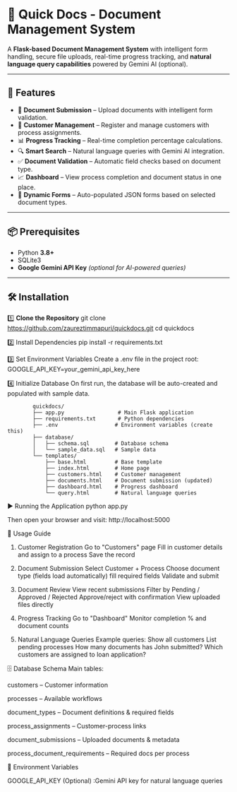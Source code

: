 # 📂 Quick Docs - Document Management System

A **Flask-based Document Management System** with intelligent form handling, secure file uploads, real-time progress tracking, and **natural language query capabilities** powered by Gemini AI (optional).

---

## 🚀 Features

- 📄 **Document Submission** – Upload documents with intelligent form validation.
- 👥 **Customer Management** – Register and manage customers with process assignments.
- 📊 **Progress Tracking** – Real-time completion percentage calculations.
- 🔍 **Smart Search** – Natural language queries with Gemini AI integration.
- ✅ **Document Validation** – Automatic field checks based on document type.
- 📈 **Dashboard** – View process completion and document status in one place.
- 🎯 **Dynamic Forms** – Auto-populated JSON forms based on selected document types.

---

## 📦 Prerequisites

- Python **3.8+**
- SQLite3
- **Google Gemini API Key** *(optional for AI-powered queries)*

---

## 🛠 Installation

1️⃣ **Clone the Repository**
git clone https://github.com/zaureztimmapuri/quickdocs.git
cd quickdocs

2️⃣ Install Dependencies
pip install -r requirements.txt

3️⃣ Set Environment Variables
Create a .env file in the project root:
GOOGLE_API_KEY=your_gemini_api_key_here

4️⃣ Initialize Database
On first run, the database will be auto-created and populated with sample data.

			quickdocs/
			├── app.py                 # Main Flask application
			├── requirements.txt       # Python dependencies
			├── .env                  # Environment variables (create this)
			├── database/
			│   ├── schema.sql        # Database schema
			│   └── sample_data.sql   # Sample data
			└── templates/
			    ├── base.html         # Base template
			    ├── index.html        # Home page
			    ├── customers.html    # Customer management
			    ├── documents.html    # Document submission (updated)
			    ├── dashboard.html    # Progress dashboard
			    └── query.html        # Natural language queries
			
▶ Running the Application
	python app.py

Then open your browser and visit:
	http://localhost:5000

📖 Usage Guide
	
 1. Customer Registration
	Go to "Customers" page
	Fill in customer details and assign to a process
	Save the record

2. Document Submission
	Select Customer + Process
	Choose document type (fields load automatically)
	fill required fields
	Validate and submit

3. Document Review
	View recent submissions
	Filter by Pending / Approved / Rejected
	Approve/reject with confirmation
	View uploaded files directly

4. Progress Tracking
	Go to "Dashboard"
	Monitor completion % and document counts

5. Natural Language Queries
	Example queries:
	Show all customers
	List pending processes
	How many documents has John submitted?
	Which customers are assigned to loan application?

🗄 Database Schema
Main tables:

customers – Customer information

processes – Available workflows

document_types – Document definitions & required fields

process_assignments – Customer-process links

document_submissions – Uploaded documents & metadata

process_document_requirements – Required docs per process

🔑 Environment Variables

GOOGLE_API_KEY	(Optional) :Gemini API key for natural language queries
